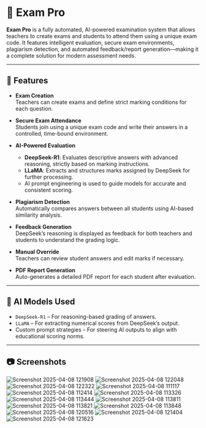 # 🧠 Exam Pro

**Exam Pro** is a fully automated, AI-powered examination system that allows teachers to create exams and students to attend them using a unique exam code. It features intelligent evaluation, secure exam environments, plagiarism detection, and automated feedback/report generation—making it a complete solution for modern assessment needs.

---

## 🚀 Features

- **Exam Creation**  
  Teachers can create exams and define strict marking conditions for each question.

- **Secure Exam Attendance**  
  Students join using a unique exam code and write their answers in a controlled, time-bound environment.

- **AI-Powered Evaluation**  
  - **DeepSeek-R1**: Evaluates descriptive answers with advanced reasoning, strictly based on marking instructions.  
  - **LLaMA**: Extracts and structures marks assigned by DeepSeek for further processing.  
  - AI prompt engineering is used to guide models for accurate and consistent scoring.

- **Plagiarism Detection**  
  Automatically compares answers between all students using AI-based similarity analysis.

- **Feedback Generation**  
  DeepSeek’s reasoning is displayed as feedback for both teachers and students to understand the grading logic.

- **Manual Override**  
  Teachers can review student answers and edit marks if necessary.

- **PDF Report Generation**  
  Auto-generates a detailed PDF report for each student after evaluation.

---

## 🧩 AI Models Used

- `DeepSeek-R1` – For reasoning-based grading of answers.
- `LLaMA` – For extracting numerical scores from DeepSeek’s output.
- Custom prompt strategies – For steering AI outputs to align with educational scoring norms.

---

## 📷 Screenshots
![Screenshot 2025-04-08 121908](https://github.com/user-attachments/assets/c3e3a572-e982-4390-b337-004d55d96a8b)
![Screenshot 2025-04-08 122048](https://github.com/user-attachments/assets/8319fff0-dbdf-4bd7-aeb3-243dba880fd5)
![Screenshot 2025-04-08 122322](https://github.com/user-attachments/assets/7c96ccd2-6741-431b-8261-9131a1e67d99)
![Screenshot 2025-04-08 111117](https://github.com/user-attachments/assets/b68a5757-d38f-4357-b50d-5c30233c6bd5)
![Screenshot 2025-04-08 112414](https://github.com/user-attachments/assets/29d6a3a8-4ff8-4a6a-b501-85b68c75616a)
![Screenshot 2025-04-08 113326](https://github.com/user-attachments/assets/9f5786a5-e1b2-42d9-95fd-86ddde3c25fb)
![Screenshot 2025-04-08 113444](https://github.com/user-attachments/assets/2faec1b8-fc3f-4898-9345-c2f151d4f214)
![Screenshot 2025-04-08 113811](https://github.com/user-attachments/assets/3887a758-22de-4563-afe2-18acb5a54b6a)
![Screenshot 2025-04-08 113821](https://github.com/user-attachments/assets/1dba2ea3-ef3a-42f5-a510-2b6e8c41ee22)
![Screenshot 2025-04-08 113848](https://github.com/user-attachments/assets/94106878-2582-4437-b8cf-440122314aa2)
![Screenshot 2025-04-08 120516](https://github.com/user-attachments/assets/fca7ec5e-e91f-455c-9aa2-ee97654e2d26)
![Screenshot 2025-04-08 121404](https://github.com/user-attachments/assets/6b36252b-77e2-42a9-9705-bcf31206c446)
![Screenshot 2025-04-08 121623](https://github.com/user-attachments/assets/75d8cac0-7442-4082-b63c-fd127dd79f88)
